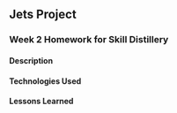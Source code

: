 ## Jets Project

### Week 2 Homework for Skill Distillery

#### Description

#### Technologies Used

#### Lessons Learned